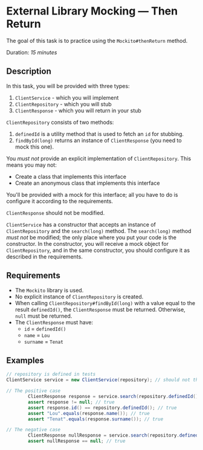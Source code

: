 # External Library Mocking — Then Return

The goal of this task is to practice using the `Mockito#thenReturn` method.

Duration: _15 minutes_

## Description

In this task, you will be provided with three types:

1. `ClientService` - which you will implement
2. `ClientRepository` - which you will stub
3. `ClientResponse` - which you will return in your stub

`ClientRepository` consists of two methods:
1. `definedId` is a utility method that is used to fetch an `id` for stubbing.
2. `findById(long)` returns an instance of `ClientResponse` (you need to mock this one).

You *must not* provide an explicit implementation of `ClientRepository`.
This means you may not:
* Create a class that implements this interface
* Create an anonymous class that implements this interface

You'll be provided with a mock for this interface; all you have to do is configure it
according to the requirements.

`ClientResponse` should not be modified.

`ClientService` has a constructor that accepts an instance of `ClientRepository` and the `search(long)` method.
The `search(long)` method *must not* be modified; the only place where you put your code is
the constructor.
In the constructor, you will receive a mock object for `ClientRepository`, and in the same constructor,
you should configure it as described in the requirements.

## Requirements

* The `Mockito` library is used.
* No explicit instance of `ClientRepository` is created.
* When calling `ClientRepository#findById(long)` with a value equal to the result `definedId()`,
  the `ClientResponse` must be returned.
  Otherwise, `null` must be returned.
* The `ClientResponse` must have:
  * `id` = `definedId()`
  * `name` = `Lou`
  * `surname` = `Tenat`

## Examples

```java
// repository is defined in tests
ClientService service = new ClientService(repository); // should not throw any exception

// The positive case
        ClientResponse response = service.search(repository.definedId());
        assert response != null; // true
        assert response.id() == repository.definedId(); // true
        assert "Lou".equals(response.name()); // true
        assert "Tenat".equals(response.surname()); // true

// The negative case
        ClientResponse nullResponse = service.search(repository.definedId() + 1);
        assert nullResponse == null; // true
```
